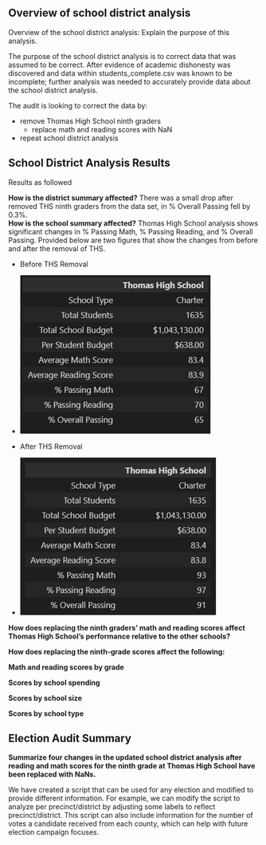 ## Overview of school district analysis

Overview of the school district analysis: Explain the purpose of this analysis. 

The purpose of the school district analysis is to correct data that was assumed to be correct. After evidence of academic dishonesty was discovered and data within students_complete.csv was known to be incomplete; further analysis was needed to accurately provide data about the school district analysis.

The audit is looking to correct the data by:
- remove Thomas High School ninth graders
    - replace math and reading scores with NaN
- repeat school district analysis

## School District Analysis Results
Results as followed




**How is the district summary affected?**
There was a small drop after removed THS ninth graders from the data set, in % Overall Passing fell by 0.3%.  
**How is the school summary affected?**
Thomas High School analysis shows significant changes in % Passing Math, % Passing Reading, and % Overall Passing. Provided below are two figures that show the changes from before and after the removal of THS.

- Before THS Removal
- ![Before THS Ninth grade removal](https://github.com/HappyM0f0/School_District_Analysis/blob/main/Resources/Before_removal.png)

- After THS Removal
- ![Before THS Ninth grade removal](https://github.com/HappyM0f0/School_District_Analysis/blob/main/Resources/After_removal.png)

**How does replacing the ninth graders’ math and reading scores affect Thomas High School’s performance relative to the other schools?**

**How does replacing the ninth-grade scores affect the following:**

**Math and reading scores by grade**

**Scores by school spending**

**Scores by school size**

**Scores by school type**

## Election Audit Summary
**Summarize four changes in the updated school district analysis after reading and math scores for the ninth grade at Thomas High School have been replaced with NaNs.**


We have created a script that can be used for any election and modified to provide different information. For example, we can modify the script to analyze per precinct/district by adjusting some labels to reflect precinct/district. This script can also include information for the number of votes a candidate received from each county, which can help with future election campaign focuses.
